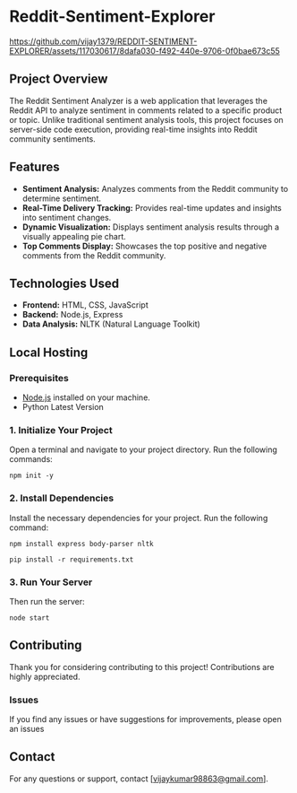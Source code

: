 # Reddit-Sentiment-Explorer
https://github.com/vijay1379/REDDIT-SENTIMENT-EXPLORER/assets/117030617/8dafa030-f492-440e-9706-0f0bae673c55

## Project Overview

The Reddit Sentiment Analyzer is a web application that leverages the Reddit API to analyze sentiment in comments related to a specific product or topic. Unlike traditional sentiment analysis tools, this project focuses on server-side code execution, providing real-time insights into Reddit community sentiments.

## Features

- **Sentiment Analysis:** Analyzes comments from the Reddit community to determine sentiment.
- **Real-Time Delivery Tracking:** Provides real-time updates and insights into sentiment changes.
- **Dynamic Visualization:** Displays sentiment analysis results through a visually appealing pie chart.
- **Top Comments Display:** Showcases the top positive and negative comments from the Reddit community.


## Technologies Used

- **Frontend:** HTML, CSS, JavaScript
- **Backend:** Node.js, Express
- **Data Analysis:** NLTK (Natural Language Toolkit)

## Local Hosting

### Prerequisites

- [Node.js](https://nodejs.org/) installed on your machine.
- Python Latest Version

### 1. Initialize Your Project

Open a terminal and navigate to your project directory. Run the following commands:

```
npm init -y
```

### 2. Install Dependencies
Install the necessary dependencies for your project. Run the following command:

```
npm install express body-parser nltk
```

```
pip install -r requirements.txt
```

### 3. Run Your Server
Then run the server:
```
node start
```

## Contributing

Thank you for considering contributing to this project! Contributions are highly appreciated.

### Issues

If you find any issues or have suggestions for improvements, please open an issues


## Contact
For any questions or support, contact [vijaykumar98863@gmail.com].
